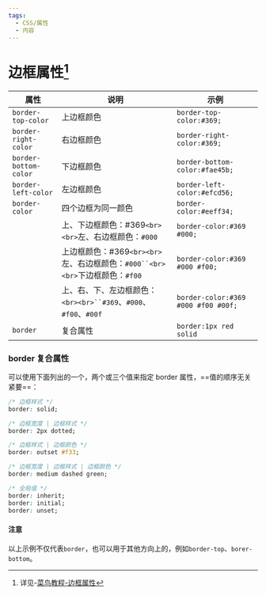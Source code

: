 ```yaml
---
tags:
  - CSS/属性
  - 内容
---
```

# 边框属性[^1]

| 属性                   | 说明                                                                         | 示例                                 |
| ---------------------- | ---------------------------------------------------------------------------- | ------------------------------------ |
| `border-top-color`     | 上边框颜色                                                                   | `border-top-color:#369;`             |
| `border-right-color`   | 右边框颜色                                                                   | `border-right-color:#369;`           |
| `border-bottom-color ` | 下边框颜色                                                                   | `border-bottom-color:#fae45b;`       |
| `border-left-color `   | 左边框颜色                                                                   | `border-left-color:#efcd56; `        |
| `border-color`         | 四个边框为同一颜色                                                           | `border-color:#eeff34; `             |
|                        | 上、下边框颜色：#369`<br><br>`左、右边框颜色：`#000`                         | `border-color:#369 #000;`            |
|                        | 上边框颜色：#369`<br><br>`左、右边框颜色：`#000``<br><br>`下边框颜色：`#f00` | `border-color:#369 #000 #f00;`       |
|                        | 上、右、下、左边框颜色：`<br><br>``#369`、`#000`、`#f00`、`#00f `            | `border-color:#369 #000 #f00 #00f; ` |
| `border`               | 复合属性                                                                     | `border:1px red solid`                                     |

### border 复合属性
可以使用下面列出的一个，两个或三个值来指定 border 属性，==值的顺序无关紧要==：
```CSS
/* 边框样式 */
border: solid;

/* 边框宽度 | 边框样式 */
border: 2px dotted;

/* 边框样式 | 边框颜色 */
border: outset #f33;

/* 边框宽度 | 边框样式 | 边框颜色 */
border: medium dashed green;

/* 全局值 */
border: inherit;
border: initial;
border: unset;
```

#### 注意
以上示例不仅代表`border`，也可以用于其他方向上的，例如`border-top`、`borer-bottom`。



[^1]:详见-[菜鸟教程-边框属性](https://www.runoob.com/cssref/css-reference.html#flexbox:~:text=%E8%BE%B9%E6%A1%86(Border)%20%E5%92%8C%20%E8%BD%AE%E5%BB%93(Outline)%20%E5%B1%9E%E6%80%A7)